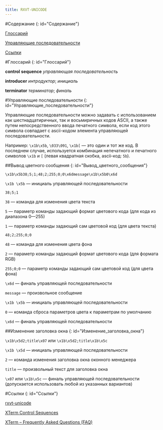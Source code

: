 ```yaml
---
title: RXVT-UNICODE
---
```


#Содержание
{: id="Содержание"}

[Глоссарий](#Глоссарий)

[Управляющие последовательности](#Управляющие_последовательности)

[Ссылки](#Ссылки)

#Глоссарий
{: id="Глоссарий"}

**control sequence** *управляющая последовательность*

**introducer** *интродуктор*; *инициаль*

**terminator** *терминатор*; *финаль*

#Управляющие последовательности
{: id="Управляющие_последовательности"}

Управляющие последовательности можно задавать с использованием как шестнадцатиричных, так и восьмиричных кодов ASCII, а также путем непосредственного ввода печатного символа, если код этого символа совпадает с ascii-кодом элемента управляющей последовательности.

Например: `\x1b\x5b`, `\033\091`, `\x1b[` — это один и тот же код. В последнем случае, используется комбинация непечатного и печатного символов `\x1b` и `[` (левая квадратная скобка, ascii-код: `5b`).

##Вывод цветного сообщения
{: id="Вывод_цветного_сообщения"}

`\x1b\x5b38;5;1;48;2;255;0;0\x6dmessage\x1b\x5b0\x6d`

`\x1b \x5b` — инициаль управляющей последовательности

`38;5;1`

  `38` — команда для изменения цвета текста

  `5`  — параметр команды задающий формат цветового кода (для кода из диапазона 0—255)

  `1`  — параметр команды задающий сам цветовой код (для цвета текста)

`48;2;255;0;0`

  `48` — команда для изменения цвета фона

  `2`  — параметр команды задающий формат цветового кода (для формата RGB)

  `255;0;0` — параметр команды задающий сам цветовой код (для цвета фона)

`\x6d` — финаль управляющей последовательности

`message` — произвольное сообщение

`\x1b \x5b` — инициаль управляющей последовательности

`0` — команда сброса параметров цвета к параметрам по умолчанию

`\x6d` — финаль управляющей последовательности

##Изменение заголовка окна
{: id="Изменение_заголовка_окна"}

`\x1b\x5d2;title\x07` или `\x1b\x5d2;title\x1b\x5c`

`\x1b \x5d` — инициаль управляющей последовательности

`2` — команда изменения заголовка окна оконного менеджера

`title` — произвольный текст для заголовка окна

`\x07` или `\x1b\x5c` — финаль управляющей последовательности (допускается использовать любой из указанных вариантов)

#Ссылки
{: id="Ссылки"}

[rxvt-unicode](http://software.schmorp.de/pkg/rxvt-unicode.html)

[XTerm Control Sequences](http://invisible-island.net/xterm/ctlseqs/ctlseqs.html)

[XTerm – Frequently Asked Questions (FAQ)](http://invisible-island.net/xterm/xterm.faq.html)
